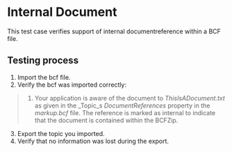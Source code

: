 # Internal Document

This test case verifies support of internal documentreference within a BCF file.

## Testing process

1. Import the bcf file.
2. Verify the bcf was imported correctly:
> 1. Your application is aware of the document to _ThisIsADocument.txt_ as given in the _Topic_s _DocumentReferences_ property in the _markup.bcf_ file. The reference is marked as internal to indicate that the document is contained within the BCFZip.

3. Export the topic you imported.
4. Verify that no information was lost during the export.

